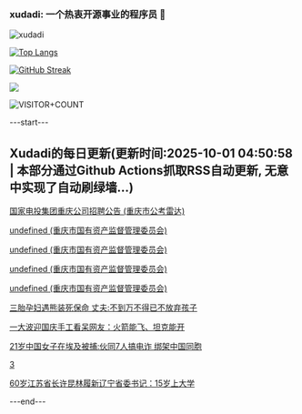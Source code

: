 ### xudadi: 一个热衷开源事业的程序员 👋

![xudadi](https://github-readme-stats-git-masterorgs-github-readme-stats-team.vercel.app/api?username=xudadi)

[![Top Langs](https://github-readme-stats.vercel.app/api/top-langs/?username=xudadi)](https://github.com/anuraghazra/github-readme-stats)

[![GitHub Streak](https://streak-stats.demolab.com?user=xudadi&locale=zh_Hans)](https://git.io/streak-stats)

![](https://raw.githubusercontent.com/xudadi/xudadi/main/assets/github-contribution-grid-snake.svg)

![VISITOR+COUNT](https://komarev.com/ghpvc/?username=xudadi&label=VISITOR+COUNT)


---start---

## Xudadi的每日更新(更新时间:2025-10-01 04:50:58 | 本部分通过Github Actions抓取RSS自动更新, 无意中实现了自动刷绿墙...)

[国家电投集团重庆公司招聘公告 (重庆市公考雷达)](https://www.gongkaoleida.com/article/2640273)

[undefined (重庆市国有资产监督管理委员会)](https://dadilab.github.io/feeds/all.xml)

[undefined (重庆市国有资产监督管理委员会)](https://dadilab.github.io/feeds/all.xml)

[undefined (重庆市国有资产监督管理委员会)](https://dadilab.github.io/feeds/all.xml)

[undefined (重庆市国有资产监督管理委员会)](https://dadilab.github.io/feeds/all.xml)

[三胎孕妇遇熊装死保命 丈夫:不到万不得已不放弃孩子](https://m.163.com/news/article/KANRLB5S053469LG.html)

[一大波迎国庆手工看呆网友：火箭能飞、坦克能开](https://m.163.com/news/article/KANH16FG0534P59R.html)

[21岁中国女子在埃及被捕:伙同7人搞电诈 绑架中国同胞](https://m.163.com/news/article/KANJ4KTU0550A0OW.html)

[3](https://m.163.com/touch/news/sub/domestic)

[60岁江苏省长许昆林履新辽宁省委书记：15岁上大学](https://m.163.com/news/article/KANLI1NT053469LG.html)

---end---
